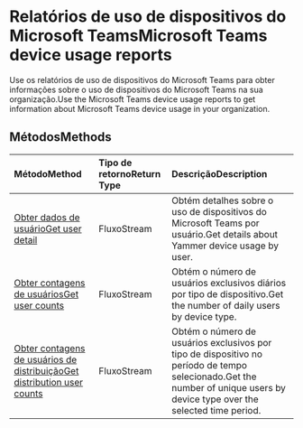 # <a name="microsoft-teams-device-usage-reports"></a><span data-ttu-id="114f4-101">Relatórios de uso de dispositivos do Microsoft Teams</span><span class="sxs-lookup"><span data-stu-id="114f4-101">Microsoft Teams device usage reports</span></span>

<span data-ttu-id="114f4-102">Use os relatórios de uso de dispositivos do Microsoft Teams para obter informações sobre o uso de dispositivos do Microsoft Teams na sua organização.</span><span class="sxs-lookup"><span data-stu-id="114f4-102">Use the Microsoft Teams device usage reports to get information about Microsoft Teams device usage in your organization.</span></span>

## <a name="methods"></a><span data-ttu-id="114f4-103">Métodos</span><span class="sxs-lookup"><span data-stu-id="114f4-103">Methods</span></span>

| <span data-ttu-id="114f4-104">Método</span><span class="sxs-lookup"><span data-stu-id="114f4-104">Method</span></span>                                   | <span data-ttu-id="114f4-105">Tipo de retorno</span><span class="sxs-lookup"><span data-stu-id="114f4-105">Return Type</span></span> | <span data-ttu-id="114f4-106">Descrição</span><span class="sxs-lookup"><span data-stu-id="114f4-106">Description</span></span>                              |
| :--------------------------------------- | :---------- | :--------------------------------------- |
| [<span data-ttu-id="114f4-107">Obter dados de usuário</span><span class="sxs-lookup"><span data-stu-id="114f4-107">Get user detail</span></span>](../api/reportroot_getteamsdeviceusageuserdetail.md) | <span data-ttu-id="114f4-108">Fluxo</span><span class="sxs-lookup"><span data-stu-id="114f4-108">Stream</span></span>      | <span data-ttu-id="114f4-109">Obtém detalhes sobre o uso de dispositivos do Microsoft Teams por usuário.</span><span class="sxs-lookup"><span data-stu-id="114f4-109">Get details about Yammer device usage by user.</span></span> |
| [<span data-ttu-id="114f4-110">Obter contagens de usuários</span><span class="sxs-lookup"><span data-stu-id="114f4-110">Get user counts</span></span>](../api/reportroot_getteamsdeviceusageusercounts.md) | <span data-ttu-id="114f4-111">Fluxo</span><span class="sxs-lookup"><span data-stu-id="114f4-111">Stream</span></span>      | <span data-ttu-id="114f4-112">Obtém o número de usuários exclusivos diários por tipo de dispositivo.</span><span class="sxs-lookup"><span data-stu-id="114f4-112">Get the number of daily users by device type.</span></span> |
| [<span data-ttu-id="114f4-113">Obter contagens de usuários de distribuição</span><span class="sxs-lookup"><span data-stu-id="114f4-113">Get distribution user counts</span></span>](../api/reportroot_getteamsdeviceusagedistributionusercounts.md) | <span data-ttu-id="114f4-114">Fluxo</span><span class="sxs-lookup"><span data-stu-id="114f4-114">Stream</span></span>      | <span data-ttu-id="114f4-115">Obtém o número de usuários exclusivos por tipo de dispositivo no período de tempo selecionado.</span><span class="sxs-lookup"><span data-stu-id="114f4-115">Get the number of unique users by device type over the selected time period.</span></span> |
